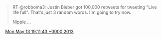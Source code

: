 > RT @robboma3: Justin Bieber got 100,000 retweets for tweeting "Live life full"\. That's just 3 random words\. I'm going to try now\.   
>   
> Nipple …

<img src="../../media/tweet.ico" width="12" /> [Mon May 13 19:11:43 +0000 2013](https://twitter.com/DromerDenker/status/334023166001287170)
